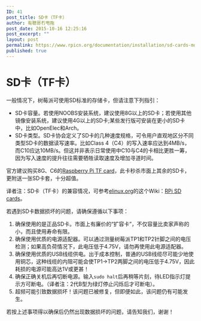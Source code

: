 ```yaml
---
ID: 41
post_title: SD卡（TF卡）
author: 有聰哥冇甩拖
post_date: 2015-10-16 12:25:16
post_excerpt: ""
layout: post
permalink: https://www.rpicn.org/documentation/installation/sd-cards-md/
published: true
---
```

# SD卡（TF卡）

一般情况下，树莓派可使用SD标准的存储卡，但请注意下列指引：

- SD卡容量。若使用NOOBS安装系统，建议使用8G以上的SD卡；若使用其他镜像安装系统，建议使用4G以上的SD卡;某些发行版可安装在更小的SD卡中，比如OpenElec和Arch。
- SD卡类型。SD卡协会定义了SD卡的几种速度规格，可令用户直观地区分不同类型SD卡的数据读写速率。比如Class 4（C4）的写入速率应达到4MB/s，而C10应达10MB/s。但这并非表示日常使用中C10与C4的卡相比更胜一筹，因为写入速度的提升往往需要牺牲读取速度及增加寻道时间。

官方建议购买8G、C6的[Raspberry Pi TF card](http://swag.raspberrypi.org/products/noobs-8gb-sd-card)，此卡秒杀市面上其余的SD卡，更附送一张SD卡套，十分超值。

译者注：SD卡（TF卡）的兼容情况，可参考[elinux.org](http://elinux.org)的这个Wiki：[RPi SD cards](http://elinux.org/RPi_SD_cards)。

若遇到SD卡数据损坏的问题，请确保遵循以下事项：

1. 确保使用的是正品SD卡。市面上有廉价的“扩容卡”，不仅容量比卖家声称的小，而且使用寿命有限。
2. 确保使用优质的电源适配器。可以通过测量树莓派TP1和TP2针脚之间的电压检测；如果高负荷情况下，此电压低于4.75V，请勿再使用此电源适配器。
3. 确保使用优质的USB线缆供电。出于成本控制，普通的USB线缆尽可能少地使用铜芯，这种线缆的内阻可能会使TP1->TP2两脚之间的电压低于4.75V，因此耗损的电源可能高达1V或更甚！
4. 确保正确关机后再切断电源。输入`sudo halt`后再稍等片刻，待LED指示灯提示方可断电。（译者注：2代B型为绿灯停止闪烁后才可断电）。
5. 超频可能引致数据损坏！该问题已被修复，但即便如此，该问题仍有可能发生。

若按上述事项得以确保后仍然出现数据损坏的问题，请告知我们，谢谢！

